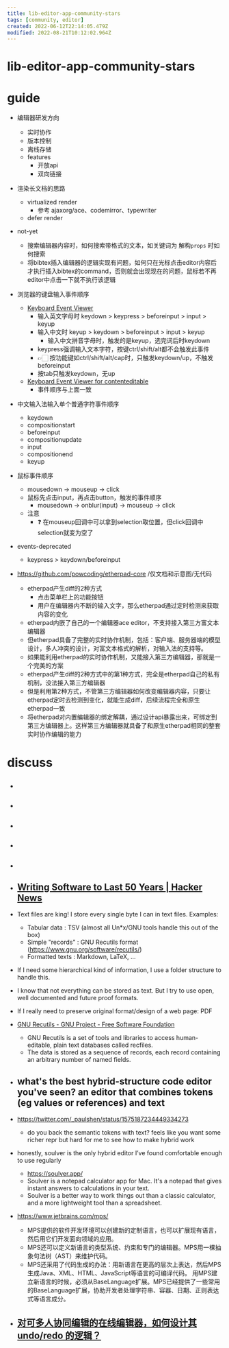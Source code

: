 ```yaml
---
title: lib-editor-app-community-stars
tags: [community, editor]
created: 2022-06-12T22:14:05.479Z
modified: 2022-08-21T10:12:02.964Z
---
```


# lib-editor-app-community-stars

# guide

- 编辑器研发方向
  - 实时协作
  - 版本控制
  - 离线存储
  - features
    - 开放api
    - 双向链接

- 渲染长文档的思路
  - virtualized render
    - 参考 ajaxorg/ace、codemirror、typewriter
  - defer render

- not-yet
  - 搜索编辑器内容时，如何搜索带格式的文本，如关键词为 解构`props` 时如何搜索
  - 将bibtex插入编辑器的逻辑实现有问题，如何只在光标点击editor内容后才执行插入bibtex的command，否则就会出现现在的问题，鼠标若不再editor中点击一下就不执行该逻辑

- 浏览器的键盘输入事件顺序
  - [Keyboard Event Viewer](https://w3c.github.io/uievents/tools/key-event-viewer.html)
    - 输入英文字母时 keydown > keypress > beforeinput > input > keyup
    - 输入中文时 keyup > keydown > beforeinput > input > keyup
      - 输入中文拼音字母时，触发的是keyup，选完词后时keydown
    - keypress强调输入文本字符，按键ctrl/shift/alt都不会触发此事件
    - 👉🏻 按功能键如ctrl/shift/alt/cap时，只触发keydown/up，不触发beforeinput
    - 按tab只触发keydown，无up
  - [Keyboard Event Viewer for contenteditable](https://w3c.github.io/uievents/tools/key-event-viewer-ce.html)
    - 事件顺序与上面一致

- 中文输入法输入单个普通字符事件顺序
  - keydown
  - compositionstart
  - beforeinput
  - compositionupdate
  - input
  - compositionend
  - keyup

- 鼠标事件顺序
  - mousedown -> mouseup -> click
  - 鼠标先点击input，再点击button，触发的事件顺序
    - mousedown ->  onblur(input) -> mouseup -> click
  - 注意
    - ❓ 在mouseup回调中可以拿到selection取位置，但click回调中selection就变为空了

- events-deprecated
  - keypress  >  keydown/beforeinput

- https://github.com/powcoding/etherpad-core  /仅文档和示意图/无代码
  - etherpad产生diff的2种方式
    - 点击菜单栏上的功能按钮
    - 用户在编辑器内不断的输入文字，那么etherpad通过定时检测来获取内容的变化
  - etherpad内嵌了自己的一个编辑器ace editor，不支持接入第三方富文本编辑器
  - 但etherpad具备了完整的实时协作机制，包括：客户端、服务器端的模型设计，多人冲突的设计，对富文本格式的解析，对输入法的支持等。
  - 如果能利用etherpad的实时协作机制，又能接入第三方编辑器，那就是一个完美的方案
  - etherpad产生diff的2种方式中的第1种方式，完全是etherpad自己的私有机制，没法接入第三方编辑器
  - 但是利用第2种方式，不管第三方编辑器如何改变编辑器内容，只要让etherpad定时去检测到变化，就能生成diff，后续流程完全和原生etherpad一致
  - 将etherpad对内置编辑器的绑定解耦，通过设计api暴露出来，可绑定到第三方编辑器上。这样第三方编辑器就具备了和原生etherpad相同的整套实时协作编辑的能力
# discuss
- ## 

- ## 

- ## 

- ## 

- ## 

- ## [Writing Software to Last 50 Years | Hacker News](https://news.ycombinator.com/item?id=22042186)
- Text files are king! I store every single byte I can in text files. Examples:
  - Tabular data     : TSV   (almost all Un*x/GNU tools handle this out of the box)
  - Simple "records" : GNU Recutils format (https://www.gnu.org/software/recutils/)
  - Formatted texts  : Markdown, LaTeX, ...
- If I need some hierarchical kind of information, I use a folder structure to handle this.
- I know that not everything can be stored as text. But I try to use open, well documented and future proof formats.
- If I really need to preserve original format/design of a web page: PDF


- [GNU Recutils - GNU Project - Free Software Foundation](https://www.gnu.org/software/recutils/)
  - GNU Recutils is a set of tools and libraries to access human-editable, plain text databases called recfiles. 
  - The data is stored as a sequence of records, each record containing an arbitrary number of named fields. 



- ## what's the best hybrid-structure code editor you've seen? an editor that combines tokens (eg values or references) and text
- https://twitter.com/_paulshen/status/1575187234449334273
  - do you back the semantic tokens with text? feels like you want some richer repr but hard for me to see how to make hybrid work

- honestly, soulver is the only hybrid editor I’ve found comfortable enough to use regularly
  - https://soulver.app/
  - Soulver is a notepad calculator app for Mac. It's a notepad that gives instant answers to calculations in your text.
  - Soulver is a better way to work things out than a classic calculator, and a more lightweight tool than a spreadsheet.

- https://www.jetbrains.com/mps/
  - MPS提供的软件开发环境可以创建新的定制语言，也可以扩展现有语言，然后用它们开发面向领域的应用。
  - MPS还可以定义新语言的类型系统、约束和专门的编辑器。MPS用一棵抽象句法树（AST）来维护代码。
  - MPS还采用了代码生成的办法：用新语言在更高的层次上表达，然后MPS生成Java、XML、HTML、JavaScript等语言的可编译代码。 用MPS建立新语言的时候，必须从BaseLanguage扩展。MPS已经提供了一些常用的BaseLanguage扩展，协助开发者处理字符串、容器、日期、正则表达式等语言成分。

- ## [对可多人协同编辑的在线编辑器，如何设计其 undo/redo 的逻辑？](https://www.zhihu.com/question/367915946/answer/985845505)
